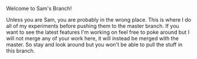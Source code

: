 Welcome to Sam's Branch! 

Unless you are Sam, you are probably in the wrong place. This is where I do all of my experiments before pushing them to the master branch. If you want to see the latest features I'm working on feel free to poke around but I will not merge any of your work here, it will instead be merged with the master. So stay and look around but you won't be able to pull the stuff in this branch.
